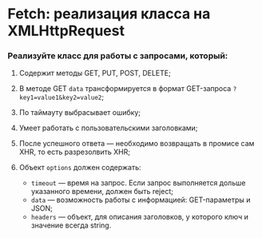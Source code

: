 # Fetch: реализация класса на XMLHttpRequest
### Реализуйте класс для работы с запросами, который:

1. Содержит методы GET, PUT, POST, DELETE;

2. В методе GET `data` трансформируется в формат GET-запроса `?key1=value1&key2=value2`;

3. По таймауту выбрасывает ошибку;

4. Умеет работать с пользовательскими заголовками;

5. После успешного ответа — необходимо возвращать в промисе сам XHR, то есть разрезолвить XHR;

6. Объект `options` должен содержать:
    - `timeout` — время на запрос. Если запрос выполняется дольше указанного времени, должен быть reject;
    - `data` — возможность работы с информацией: GET-параметры и JSON;
    - `headers` — объект, для описания заголовков, у которого ключ и значение всегда string.